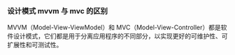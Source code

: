 ### 设计模式 mvvm 与 mvc 的区别

MVVM（Model-View-ViewModel）和 MVC（Model-View-Controller）都是软件设计模式，它们都是用于分离应用程序的不同部分，以实现更好的可维护性、可扩展性和可测试性。
